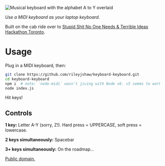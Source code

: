 ![Musical keyboard with the alphabet A to Y overlaid](./keyboard.jpg)

_Use a MIDI keyboard as your laptop keyboard._

Built on the cab ride over to [Stupid Shit No One Needs & Terrible Ideas
Hackathon Toronto](http://stupidhacktoronto.com/).


# Usage
Plug in a MIDI keyboard, then:

```bash
git clone https://github.com/rileyjshaw/keyboard-keyboard.git
cd keyboard-keyboard
npm i  # note: `node-midi` wasn't jiving with Node v6. v5 seems to work.
node index.js
```

Hit keys!

## Controls
**1 key:** Letter A-Y (sorry, Z!). Hard press = UPPERCASE, soft press = lowercase.

**2 keys simultaneously:** Spacebar

**3+ keys simultaneously:** On the roadmap...

[Public domain.](./LICENSE)
